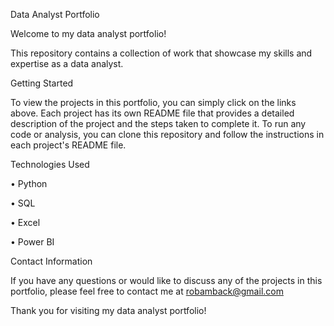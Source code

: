 Data Analyst Portfolio

Welcome to my data analyst portfolio! 

This repository contains a collection of work that showcase my skills and expertise as a data analyst.

Getting Started

To view the projects in this portfolio, you can simply click on the links above. Each project has its own README file that provides a detailed description of the project and the steps taken to complete it.
To run any code or analysis, you can clone this repository and follow the instructions in each project's README file.

Technologies Used

•	Python

•	SQL

•	Excel

•	Power BI


Contact Information

If you have any questions or would like to discuss any of the projects in this portfolio, please feel free to contact me at robamback@gmail.com

Thank you for visiting my data analyst portfolio!
